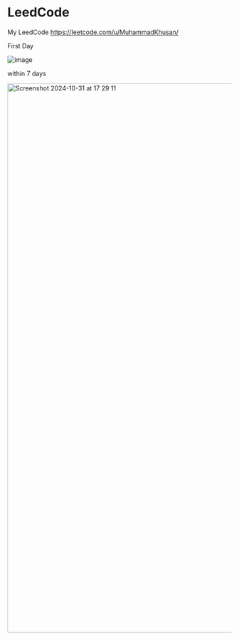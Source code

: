 # LeedCode

My LeedCode 
https://leetcode.com/u/MuhammadKhusan/

First Day

![image](https://github.com/user-attachments/assets/c855b29c-885b-4cda-a913-92465a6fafa1)


within 7 days

<img width="1234" alt="Screenshot 2024-10-31 at 17 29 11" src="https://github.com/user-attachments/assets/88784dfe-11d0-4694-ac59-5e37eed9c3b0">


